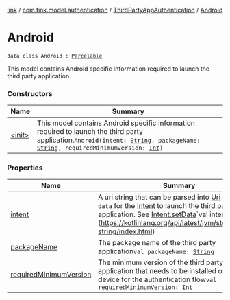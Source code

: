 [link](../../../index.md) / [com.tink.model.authentication](../../index.md) / [ThirdPartyAppAuthentication](../index.md) / [Android](./index.md)

# Android

`data class Android : `[`Parcelable`](https://developer.android.com/reference/android/os/Parcelable.html)

This model contains Android specific information required to launch the third party application.

### Constructors

| Name | Summary |
|---|---|
| [&lt;init&gt;](-init-.md) | This model contains Android specific information required to launch the third party application.`Android(intent: `[`String`](https://kotlinlang.org/api/latest/jvm/stdlib/kotlin/-string/index.html)`, packageName: `[`String`](https://kotlinlang.org/api/latest/jvm/stdlib/kotlin/-string/index.html)`, requiredMinimumVersion: `[`Int`](https://kotlinlang.org/api/latest/jvm/stdlib/kotlin/-int/index.html)`)` |

### Properties

| Name | Summary |
|---|---|
| [intent](intent.md) | A uri string that can be parsed into [Uri](https://developer.android.com/reference/android/net/Uri.html) and set as `data` for the [Intent](https://developer.android.com/reference/android/content/Intent.html) to launch the third party application. See [Intent.setData](https://developer.android.com/reference/android/content/Intent.html#setData(android.net.Uri))`val intent: `[`String`](https://kotlinlang.org/api/latest/jvm/stdlib/kotlin/-string/index.html) |
| [packageName](package-name.md) | The package name of the third party application`val packageName: `[`String`](https://kotlinlang.org/api/latest/jvm/stdlib/kotlin/-string/index.html) |
| [requiredMinimumVersion](required-minimum-version.md) | The minimum version of the third party application that needs to be installed on the device for the authentication flow`val requiredMinimumVersion: `[`Int`](https://kotlinlang.org/api/latest/jvm/stdlib/kotlin/-int/index.html) |

